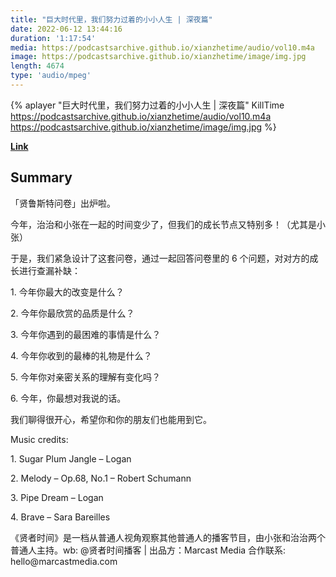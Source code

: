 ```yaml
---
title: "巨大时代里，我们努力过着的小小人生 | 深夜篇"
date: 2022-06-12 13:44:16
duration: '1:17:54'
media: https://podcastsarchive.github.io/xianzhetime/audio/vol10.m4a
image: https://podcastsarchive.github.io/xianzhetime/image/img.jpg
length: 4674
type: 'audio/mpeg'
---
```


{% aplayer "巨大时代里，我们努力过着的小小人生 | 深夜篇" KillTime  https://podcastsarchive.github.io/xianzhetime/audio/vol10.m4a https://podcastsarchive.github.io/xianzhetime/image/img.jpg %}

**[Link](https://www.xiaoyuzhoufm.com/episode/5feb4665dee9c1e16d961483)**

## Summary
<p >「贤鲁斯特问卷」出炉啦。</p><p >今年，治治和小张在一起的时间变少了，但我们的成长节点又特别多！（尤其是小张）</p><p >于是，我们紧急设计了这套问卷，通过一起回答问卷里的 6 个问题，对对方的成长进行查漏补缺：</p><p >1. 今年你最大的改变是什么？</p><p >2. 今年你最欣赏的品质是什么？</p><p >3. 今年你遇到的最困难的事情是什么？</p><p >4. 今年你收到的最棒的礼物是什么？</p><p >5. 今年你对亲密关系的理解有变化吗？</p><p >6. 今年，你最想对我说的话。</p><p >我们聊得很开心，希望你和你的朋友们也能用到它。</p><p >Music credits:</p><p >1. Sugar Plum Jangle – Logan</p><p >2. Melody – Op.68, No.1 – Robert Schumann</p><p >3. Pipe Dream – Logan</p><p >4. Brave – Sara Bareilles</p><p >《贤者时间》是一档从普通人视角观察其他普通人的播客节目，由小张和治治两个普通人主持。wb: @贤者时间播客 | 出品方：Marcast Media 合作联系: hello@marcastmedia.com</p><span><br /></span><br />
    